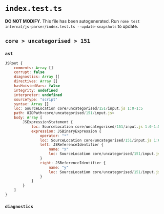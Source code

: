 # `index.test.ts`

**DO NOT MODIFY**. This file has been autogenerated. Run `rome test internal/js-parser/index.test.ts --update-snapshots` to update.

## `core > uncategorised > 151`

### `ast`

```javascript
JSRoot {
	comments: Array []
	corrupt: false
	diagnostics: Array []
	directives: Array []
	hasHoistedVars: false
	integrity: undefined
	interpreter: undefined
	sourceType: "script"
	syntax: Array []
	loc: SourceLocation core/uncategorised/151/input.js 1:0-1:5
	path: UIDPath<core/uncategorised/151/input.js>
	body: Array [
		JSExpressionStatement {
			loc: SourceLocation core/uncategorised/151/input.js 1:0-1:5
			expression: JSBinaryExpression {
				operator: "*"
				loc: SourceLocation core/uncategorised/151/input.js 1:0-1:5
				left: JSReferenceIdentifier {
					name: "x"
					loc: SourceLocation core/uncategorised/151/input.js 1:0-1:1 (x)
				}
				right: JSReferenceIdentifier {
					name: "y"
					loc: SourceLocation core/uncategorised/151/input.js 1:4-1:5 (y)
				}
			}
		}
	]
}
```

### `diagnostics`

```

```

